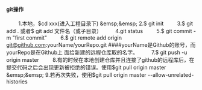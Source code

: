#### git操作
 &emsp;&emsp; 1.本地，$cd xxx(进入工程目录下)
 &emsp;&emsp; 2.$ git init
 &emsp;&emsp; 3.$ git add . 或者$ git add 文件名（或子目录）
 &emsp;&emsp; 4.git status
 &emsp;&emsp; 5.$ git commit -m "first commit"
 &emsp;&emsp; 6.$ git remote add origin git@github.com:yourName/yourRepo.git   ####yourName是Github的账号，而yourRepo是在Github上 面给新建的远程仓库取的名字。
 &emsp;&emsp; 7.$ git push -u origin master
 &emsp;&emsp; 8.有的时候在本地创建仓库并且连接了github的远程库后，在提交代码之后会出现更新被拒绝的错误。使用$git pull origin master
 &emsp;&emsp; 9.若再次失败，使用$git pull origin master --allow-unrelated-histories
